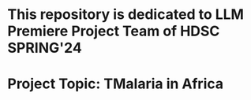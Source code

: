 # This repository is dedicated to  LLM Premiere Project Team of HDSC SPRING'24 

# Project Topic: TMalaria in Africa

